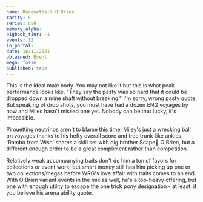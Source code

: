 ```yaml
---
name: Racquetball O'Brien
rarity: 5
series: ds9
memory_alpha:
bigbook_tier: -1
events: 12
in_portal:
date: 18/11/2021
obtained: Event
mega: false
published: true
---
```


This is the ideal male body. You may not like it but this is what peak performance looks like. "They say the pasty was so hard that it could be dropped down a mine shaft without breaking." I'm sorry, wrong pasty quote. But speaking of drop shots, you must have had a dozen ENG voyages by now and Miles hasn't missed one yet. Nobody can be that lucky, it's impossible.

Pirouetting neutrinos aren't to blame this time, Miley's just a wrecking ball on voyages thanks to his hefty overall score and tree trunk-like ankles. 'Rambo from Wish' shares a skill set with big brother Scape🐐 O'Brien, but a different enough order to be a great compliment rather than competition.

Relatively weak accompanying traits don't do him a ton of favors for collections or event work, but smart money still has him picking up one or two collections/megas before WRG's love affair with traits comes to an end. With O'Brien variant events in the mix as well, he's a top-heavy offering, but one with enough utility to escape the one trick pony designation - at least, if you believe his arena ability quote.
